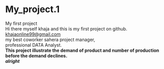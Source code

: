 # My_project.1
My first project 
<br>
Hi there myself khaja and this is my first project on github.
<br>
khajaonline99@gmail.com
<br>
my best coworker sahera project manager,
<br>
professional DATA Analyst.
<br>
<strong>This project illustrate the demand of product and number of production before the demand declines.
<br>
<i>alright<i>


